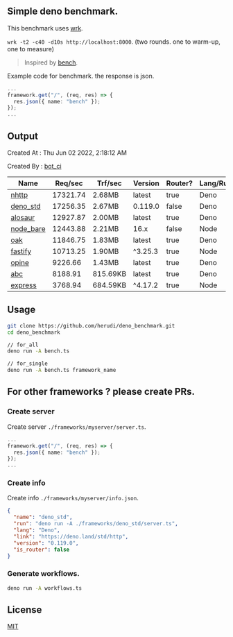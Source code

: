 ## Simple deno benchmark.
This benchmark uses [wrk](https://github.com/wg/wrk).

`wrk -t2 -c40 -d10s http://localhost:8000`. (two rounds. one to warm-up, one to measure)

> Inspired by [bench](https://github.com/denosaurs/bench).

Example code for benchmark. the response is json.
```ts
...
framework.get("/", (req, res) => {
  res.json({ name: "bench" });
});
...
```

## Output
Created At : Thu Jun 02 2022, 2:18:12 AM

Created By : [bot_ci](https://github.com/herudi/deno_benchmarks/commits?author=github-actions%5Bbot%5D)

|Name|Req/sec|Trf/sec|Version|Router?|Lang/Runtime|
|----|----|----|----|----|----|
|[nhttp](https://github.com/nhttp/nhttp)|17321.74|2.68MB|latest|true|Deno|
|[deno_std](https://deno.land/std/http)|17256.35|2.67MB|0.119.0|false|Deno|
|[alosaur](https://github.com/alosaur/alosaur)|12927.87|2.00MB|latest|true|Deno|
|[node_bare](https://nodejs.org)|12443.88|2.21MB|16.x|false|Node|
|[oak](https://github.com/oakserver/oak)|11846.75|1.83MB|latest|true|Deno|
|[fastify](https://github.com/fastify/fastify)|10713.25|1.90MB|^3.25.3|true|Node|
|[opine](https://github.com/cmorten/opine)|9226.66|1.43MB|latest|true|Deno|
|[abc](https://deno.land/x/abc)|8188.91|815.69KB|latest|true|Deno|
|[express](https://github.com/expressjs/express)|3768.94|684.59KB|^4.17.2|true|Node|


## Usage
```bash
git clone https://github.com/herudi/deno_benchmark.git
cd deno_benchmark

// for_all
deno run -A bench.ts

// for_single
deno run -A bench.ts framework_name
```
## For other frameworks ? please create PRs.
### Create server
Create server `./frameworks/myserver/server.ts`.
```ts
...
framework.get("/", (req, res) => {
  res.json({ name: "bench" });
});
...
```
### Create info
Create info `./frameworks/myserver/info.json`.
```json
{
  "name": "deno_std",
  "run": "deno run -A ./frameworks/deno_std/server.ts",
  "lang": "Deno",
  "link": "https://deno.land/std/http",
  "version": "0.119.0",
  "is_router": false
}
```
### Generate workflows.
```bash
deno run -A workflows.ts
```
## License

[MIT](LICENSE)

